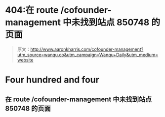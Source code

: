 # 404:在 route /cofounder-management 中未找到站点 850748 的页面

> 原文：<http://www.aaronkharris.com/cofounder-management?utm_source=wanqu.co&utm_campaign=Wanqu+Daily&utm_medium=website>

# Four hundred and four

## 在 route /cofounder-management 中未找到站点 850748 的页面